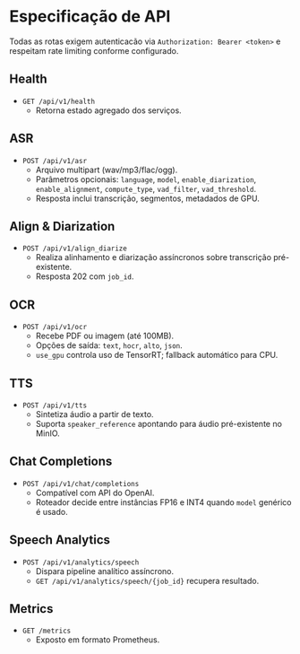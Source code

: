 # Especificação de API

Todas as rotas exigem autenticacão via `Authorization: Bearer <token>` e respeitam rate limiting conforme configurado.

## Health
- `GET /api/v1/health`
  - Retorna estado agregado dos serviços.

## ASR
- `POST /api/v1/asr`
  - Arquivo multipart (wav/mp3/flac/ogg).
  - Parâmetros opcionais: `language`, `model`, `enable_diarization`, `enable_alignment`, `compute_type`, `vad_filter`, `vad_threshold`.
  - Resposta inclui transcrição, segmentos, metadados de GPU.

## Align & Diarization
- `POST /api/v1/align_diarize`
  - Realiza alinhamento e diarização assíncronos sobre transcrição pré-existente.
  - Resposta 202 com `job_id`.

## OCR
- `POST /api/v1/ocr`
  - Recebe PDF ou imagem (até 100MB).
  - Opções de saída: `text`, `hocr`, `alto`, `json`.
  - `use_gpu` controla uso de TensorRT; fallback automático para CPU.

## TTS
- `POST /api/v1/tts`
  - Sintetiza áudio a partir de texto.
  - Suporta `speaker_reference` apontando para áudio pré-existente no MinIO.

## Chat Completions
- `POST /api/v1/chat/completions`
  - Compatível com API do OpenAI.
  - Roteador decide entre instâncias FP16 e INT4 quando `model` genérico é usado.

## Speech Analytics
- `POST /api/v1/analytics/speech`
  - Dispara pipeline analítico assíncrono.
  - `GET /api/v1/analytics/speech/{job_id}` recupera resultado.

## Metrics
- `GET /metrics`
  - Exposto em formato Prometheus.
